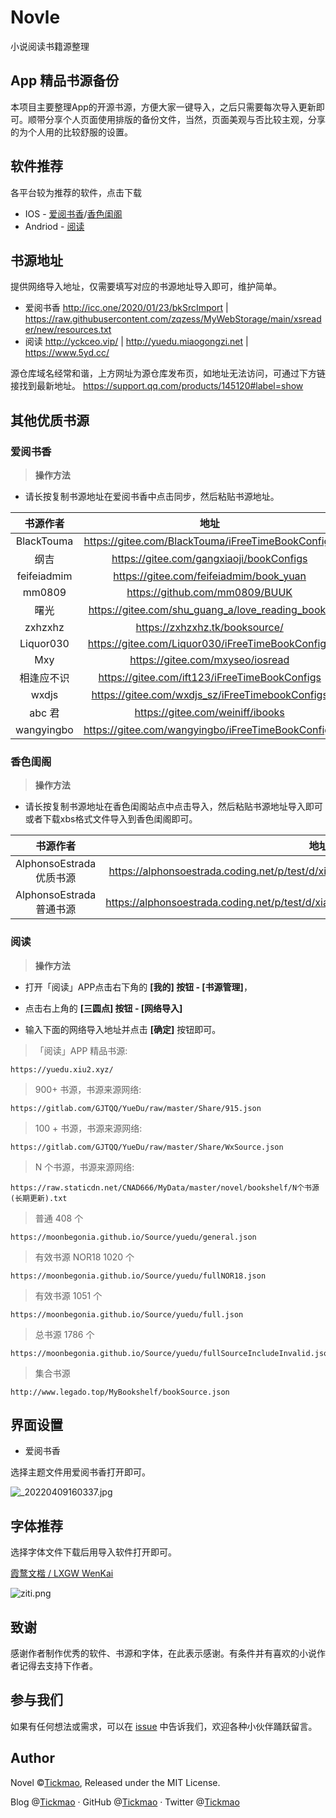 # Novle
小说阅读书籍源整理

## App 精品书源备份
本项目主要整理App的开源书源，方便大家一键导入，之后只需要每次导入更新即可。顺带分享个人页面使用排版的备份文件，当然，页面美观与否比较主观，分享的为个人用的比较舒服的设置。

## 软件推荐

各平台较为推荐的软件，点击下载

- IOS - [爱阅书香](https://itunes.apple.com/cn/app/id1137819437)/[香色闺阁](https://itunes.apple.com/app/id1521205149)
- Andriod - [阅读](https://www.legado.top/)

## 书源地址
提供网络导入地址，仅需要填写对应的书源地址导入即可，维护简单。
- 爱阅书香 http://icc.one/2020/01/23/bkSrcImport | https://raw.githubusercontent.com/zqzess/MyWebStorage/main/xsreader/new/resources.txt
- 阅读  http://yckceo.vip/ | http://yuedu.miaogongzi.net | https://www.5yd.cc/

源仓库域名经常和谐，上方网址为源仓库发布页，如地址无法访问，可通过下方链接找到最新地址。
https://support.qq.com/products/145120#label=show

## 其他优质书源

### 爱阅书香

> **操作方法**

- 请长按复制书源地址在爱阅书香中点击同步，然后粘贴书源地址。

|    书源作者     |                       地址                        |
| :-------------: | :-----------------------------------------------: |
| BlackTouma  | https://gitee.com/BlackTouma/iFreeTimeBookConfigs |
|    纲吉     |     https://gitee.com/gangxiaoji/bookConfigs      |
| feifeiadmim |      https://gitee.com/feifeiadmim/book_yuan      |
|   mm0809   |          https://github.com/mm0809/BUUK           |
|    曙光    | https://gitee.com/shu_guang_a/love_reading_books  |
|   zxhzxhz   |          https://zxhzxhz.tk/booksource/           |
|  Liquor030  | https://gitee.com/Liquor030/iFreeTimeBookConfigs  |
|     Mxy     |         https://gitee.com/mxyseo/iosread          |
| 相逢应不识  |   https://gitee.com/ift123/iFreeTimeBookConfigs   |
|    wxdjs    |  https://gitee.com/wxdjs_sz/iFreeTimebookConfigs  |
|   abc 君    |         https://gitee.com/weiniff/ibooks          |
| wangyingbo  | https://gitee.com/wangyingbo/iFreeTimeBookConfigs |

### 香色闺阁

> **操作方法**

- 请长按复制书源地址在香色闺阁站点中点击导入，然后粘贴书源地址导入即可或者下载xbs格式文件导入到香色闺阁即可。

|    书源作者     |                       地址                        |
| :-------------: | :-----------------------------------------------: |
| AlphonsoEstrada优质书源  | https://alphonsoestrada.coding.net/p/test/d/xiangse/git/raw/master/sourceModelList.xbs |
| AlphonsoEstrada普通书源  | https://alphonsoestrada.coding.net/p/test/d/xiangse/git/raw/master/sourceModelList2.xbs |   |

### 阅读

> **操作方法**

- 打开「阅读」APP点击右下角的 **[我的] 按钮 - [书源管理]**，

- 点击右上角的 **[三圆点] 按钮 - [网络导入]**

- 输入下面的网络导入地址并点击 **[确定]** 按钮即可。

> 「阅读」APP 精品书源:

```
https://yuedu.xiu2.xyz/
```

> 900+ 书源，书源来源网络:

```
https://gitlab.com/GJTQQ/YueDu/raw/master/Share/915.json
```

> 100 + 书源，书源来源网络:

```
https://gitlab.com/GJTQQ/YueDu/raw/master/Share/WxSource.json
```

> N 个书源，书源来源网络:

```
https://raw.staticdn.net/CNAD666/MyData/master/novel/bookshelf/N个书源(长期更新).txt
```

> 普通 408 个

```
https://moonbegonia.github.io/Source/yuedu/general.json
```

> 有效书源 NOR18 1020 个

```
https://moonbegonia.github.io/Source/yuedu/fullNOR18.json
```

> 有效书源 1051 个

```
https://moonbegonia.github.io/Source/yuedu/full.json
```

> 总书源 1786 个

```
https://moonbegonia.github.io/Source/yuedu/fullSourceIncludeInvalid.json
```

> 集合书源

```
http://www.legado.top/MyBookshelf/bookSource.json
```


## 界面设置

- 爱阅书香

选择主题文件用爱阅书香打开即可。

![_20220409160337.jpg](https://cdn5.maocdn.cn/img/2022/04/09/_20220409160337.jpg)

## 字体推荐

选择字体文件下载后用导入软件打开即可。

[霞鹜文楷 / LXGW WenKai](https://github.com/lxgw/LxgwWenKai)

![ziti.png](https://raw.githubusercontent.com/lxgw/LxgwWenKai/main/documentation/wenkai-1.png)

## 致谢

感谢作者制作优秀的软件、书源和字体，在此表示感谢。有条件并有喜欢的小说作者记得去支持下作者。


## 参与我们

如果有任何想法或需求，可以在 [issue](https://github.com/tickmao/Novel/issues) 中告诉我们，欢迎各种小伙伴踊跃留言。


## Author

Novel ©[Tickmao](https://blog.tickmao.com/), Released under the MIT License.

Blog @[Tickmao](https://blog.tickmao.com/) · GitHub @[Tickmao](https://github.com/tickmao) · Twitter @[Tickmao](https://twitter.com/tickmao)
